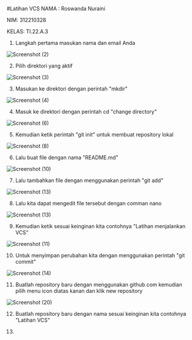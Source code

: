 #Latihan VCS
NAMA : Roswanda Nuraini

NIM: 312210328

KELAS: TI.22.A.3

1. Langkah pertama masukan nama dan email Anda

![Screenshot (2)](https://user-images.githubusercontent.com/115516632/195770092-5fdeb4a9-02db-4cba-bfd7-c0adec7d1320.png)

2. Pilih direktori yang aktif

![Screenshot (3)](https://user-images.githubusercontent.com/115516632/195772530-bab8d05c-13c6-49a5-9450-08631122ce44.png)

3. Masukan ke direktori dengan perintah "mkdir"

![Screenshot (4)](https://user-images.githubusercontent.com/115516632/195774551-7c78259e-c04b-4f2b-9db2-e1b6f701e41d.png)

4. Masuk ke direktori dengan perintah cd "change directory"

![Screenshot (6)](https://user-images.githubusercontent.com/115516632/195776122-f21d63d0-46ab-4e41-8a26-1da6678ca142.png)

5. Kemudian ketik perintah "git init" untuk membuat repository lokal

![Screenshot (8)](https://user-images.githubusercontent.com/115516632/195777472-71f20206-3600-4202-9fe8-e9b390993f82.png)

6. Lalu buat file dengan nama "README.md"

![Screenshot (10)](https://user-images.githubusercontent.com/115516632/195783027-869c3e65-6c44-4404-b005-4d997ca1c56e.png)

7. Lalu tambahkan file dengan menggunakan perintah "git add"

![Screenshot (13)](https://user-images.githubusercontent.com/115516632/195783811-48c83730-fafd-47ef-864f-a0f8f4c5d3c3.png)

8. Lalu kita dapat mengedit file tersebut dengan comman nano

![Screenshot (13)](https://user-images.githubusercontent.com/115516632/195784075-5f6889da-7465-463b-89a1-df91d11cf522.png)

9. Kemudian ketik sesuai keinginan kita contohnya "Latihan menjalankan VCS"

![Screenshot (11)](https://user-images.githubusercontent.com/115516632/195784710-b0439777-0f29-488e-bff1-da848ca559ff.png)

10. Untuk menyimpan perubahan kita dengan menggunakan perintah "git commit"

![Screenshot (14)](https://user-images.githubusercontent.com/115516632/195785801-d7d8e16c-669b-48cd-bed5-4298f166e6fd.png)

11. Buatlah repository baru dengan menggunakan github.com kemudian pilih menu icon diatas kanan dan klik new repository

![Screenshot (20)](https://user-images.githubusercontent.com/115516632/195789826-addce376-6253-4b7f-a0a9-c98e82e5dc0b.png)

12. Buatlah repository baru dengan nama sesuai keinginan kita contohnya "Latihan VCS"



13. 

